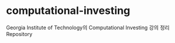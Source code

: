 # computational-investing
Georgia Institute of Technology의 Computational Investing 강의 정리 Repository
